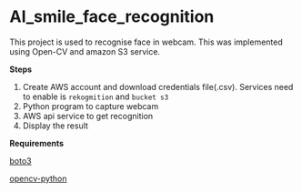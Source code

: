 # AI_smile_face_recognition

This project is used to recognise face in webcam. This was implemented using Open-CV and amazon S3 service.

**Steps**

1. Create AWS account and download credentials file(.csv). Services need to enable is `rekogmition` and `bucket s3`
2. Python program to capture webcam
3. AWS api service to get recognition
4. Display the result

**Requirements**

[boto3](https://pypi.org/project/boto3/)

[opencv-python](https://pypi.org/project/opencv-python/)
